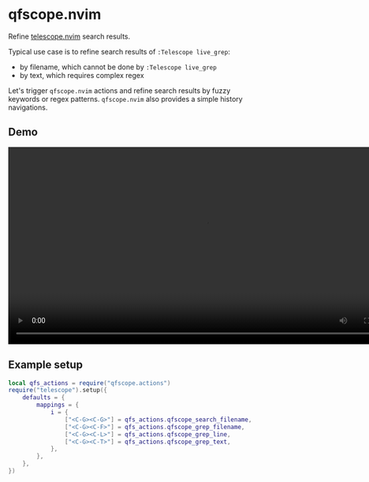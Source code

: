 # qfscope.nvim

Refine [telescope.nvim](https://github.com/nvim-telescope/telescope.nvim) search results.

Typical use case is to refine search results of `:Telescope live_grep`:

- by filename, which cannot be done by `:Telescope live_grep`
- by text, which requires complex regex

Let's trigger `qfscope.nvim` actions and refine search results by fuzzy keywords or regex patterns.
`qfscope.nvim` also provides a simple history navigations.

## Demo

<video width="800" controls>
  <source src="
https://github.com/user-attachments/assets/5c073f15-9342-4269-8aa8-a7e7ec17ea99" type="video/mp4">
</video>

## Example setup

```lua
local qfs_actions = require("qfscope.actions")
require("telescope").setup({
	defaults = {
		mappings = {
			i = {
				["<C-G><C-G>"] = qfs_actions.qfscope_search_filename,
				["<C-G><C-F>"] = qfs_actions.qfscope_grep_filename,
				["<C-G><C-L>"] = qfs_actions.qfscope_grep_line,
				["<C-G><C-T>"] = qfs_actions.qfscope_grep_text,
			},
		},
	},
})
```
